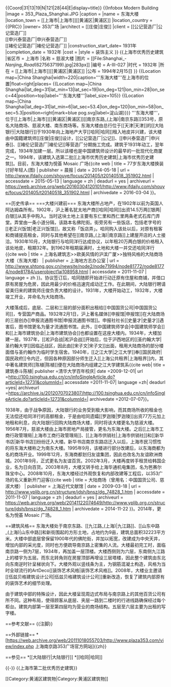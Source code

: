 {{Coord|31|13|19|N|121|28|44|E|display=title}}
{{Infobox Modern Building
|image             = 353_Plaza_Shanghai.JPG
|caption           = 
|name              = 东海大楼
|location_town     = [[上海市|上海市]][[黄浦区|黄浦区]]
|location_country  = {{PRC}}
|owner= 353广场
|architect         = [[庄俊|庄俊]]
|client            = [[公记营造厂|公记营造厂]]<br>[[申兴泰营造厂|申兴泰营造厂]]<br>[[褚伦记营造厂|褚伦记营造厂]]
|construction_start_date= 1931年
|completion_date   = 1932年
|cost              = 
|style             = 装饰主义
}}
{{上海市优秀历史建筑
|省区市 = 上海市
|名称 = 慈淑大楼
|图片 = [[File:Shanghai_-_Nanjing_Road_(6275637199).jpg|283px]]
|编号 = A-Ⅲ-027
|时代 = 1932年
|所在 = [[上海市|上海市]][[黄浦区|黄浦区]]
|公布 = 1994年2月15日
}}
{{Location map+|China Shanghai|width=220|caption='''东海大楼'''在上海市的位置|float=right|places=
{{Location map~|China Shanghai|lat_deg=31|lat_min=13|lat_sec=19|lon_deg=121|lon_min=28|lon_sec=44|position=top|label='''东海大楼'''|label_size=105}}
{{Location map~|China Shanghai|lat_deg=31|lat_min=6|lat_sec=53.4|lon_deg=120|lon_min=58|lon_sec=5.3|position=right|mark=blue pog.svg|label=淀山湖}}}}
'''东海大楼'''，位于[[上海市|上海市]][[黄浦区|黄浦区]][[南京东路_(上海)|南京东路]]353号，原名大陆商场、慈淑大楼、南东商场等。东海大楼由总行位于[[天津|天津]]的[[大陆银行|大陆银行]]于1930年向上海地产大亨[[哈同|哈同]]租入地皮并兴建，该大楼由中国籍建筑师[[庄俊|庄俊]]设计，[[公记营造厂|公记]]、[[申兴泰营造厂|申兴泰]]、[[褚伦记营造厂|褚伦记]]等营造厂分期施工完成。建筑于1931年动工，翌年完成，1934年加建一层。所以该楼也是中国建筑师设计的最早的一批现代化商厦之一。1994年，该建筑入选第二批[[上海市优秀历史建筑|上海市优秀历史建筑]]。目前，东海大楼为悅荟 Mosaic 广场<ref>{{cite web | title = 77岁东海大楼换装讨好年轻人(图) | publisher = 晨报 | date = 2014-05-18 | url = http://www.jfdaily.com/shouye/focus/201405/t20140518_351902.html | accessdate = 2015-05-13 | language = zh | deadurl = yes | archiveurl = https://web.archive.org/web/20160304120101/http://www.jfdaily.com/shouye/focus/201405/t20140518_351902.html | archivedate = 2016-03-04 }}</ref>。

==历史传承==
===大楼兴建前===
东海大楼所占地产，在1902年以前为英国人阿达姆森所有。1902年，沪上著名犹太地产商[[哈同|哈同]]出资14.5万两[[银两|白银]]从其手中购入。当时这块土地上主要有东仁里和西仁里两条老式石库门弄堂。弄堂由一条小道分隔，该路本名佛陀街。街旁另有一些饭店，包括老字号的[[老正兴饭馆|老正兴饭馆]]，故又称「饭店弄」。哈同购入该处以后，对原有租客和商铺提高租金，同时与其他希望在[[南京路_(上海)|南京路]]上建屋开店的人士接洽。1930年10月，大陆银行与哈同洋行达成协议，以年租20万两白银的价格租入该处地皮，租期32年。到1962年租期届满时，土地和大楼一并交还哈同洋行<ref name="dh1">{{cite web | title = 上海名建筑志>>欧美风情的沪滨广厦>>独特风格的大陆商场大楼（东海大楼） | publisher = 上海地方志办公室 | url = http://www.shtong.gov.cn/newsite/node2/node71994/node81772/node81774/node81784/userobject1ai108958.html | accessdate = 2011-11-07 | language = zh }}</ref>。协议签订后，哈同随即开始进行动迁原有住屋和商铺，并借口原有房屋为危房，因此用最少的价格迅速完成动迁工作。在此期间，大陆银行聘请留美归来的建筑师庄俊负责大楼的设计。1931年，大楼开始动工，1932年，大楼竣工开业，并命名为大陆商场。

大楼落成后，底层、二层和三层的部分面积出租给[[中国国货公司|中国国货公司]]，专营国产商品。1932年2月1日，沪上著名媒体[[申报馆|申报馆]]在大陆商场的三层创办[[申报流通图书馆|申报流通图书馆]]。申报社社长[[史量才|史量才]]遇害后，图书馆更名为量才流通图书馆。此外，[[中国建筑师学会|中国建筑师学会]]和[[上海市建筑协会|上海市建筑协会]]也都设置在这座大楼内。1934年，大楼加建一层。1937年，[[淞沪会战|淞沪会战]]开始后，位于沪西地区的[[圣约翰大学|圣约翰大学]]因临近战区，因此由[[宋子文|宋子文]]出面，租用大陆商场的部分楼面借与圣约翰作为临时学生宿舍。1940年，[[之江大学|之江大学]]奉[[国民政府|国民政府]]令内迁，但因各种原因部分师生迁入[[上海公共租界|上海租界]]内，其中著名建筑师[[陈植|陈植]]便在大陆商场内组建之江大学建筑系<ref name="dh2"/><ref>{{cite web| title =建筑泰斗陈植| publisher =清华大学百年校庆| date =2009-12-01| url =http://100.tsinghua.edu.cn/cn/infoSingleArticle.do?articleId=12731&columnId=| accessdate =2011-11-07| language =zh| deadurl =yes| archiveurl =https://archive.is/20120707023807/http://100.tsinghua.edu.cn/cn/infoSingleArticle.do?articleId=12731&columnId=| archivedate =2012-07-07}}</ref>。

1938年，由于战争原因，大陆银行的业务受到极大影响，而其商场所收的租金也无法偿还哈同洋行的高额租金，于是由哈同遗孀[[罗迦陵|罗迦陵]]出资77万元加上地租和利息，向大陆银行回购大陆商场大楼，同时将该大楼更名为慈淑大楼。1956年7月，慈淑大楼由上海市房地产局接管，更名为东海大楼。之后[[上海市工商行政管理局|上海市工商行政管理局]]、[[上海市供销社|上海市供销社]]和[[新华书店|新华书店]]纷纷迁入大楼。新华书店南京东路店迁入以后，上海市民习惯性的将东海大楼称之为南东大楼。1995年9月，该楼进行部分改建后，以东海商都为名的商场开业。1999年12月，东海商都划归友谊集团，因此也改名为友谊欧洲商城。2001年9月，正式更名为友谊百货。2002年3月，大楼再度转手租赁给韩国企业，名为日向百货。2003年8月，大楼又转手给上海华通机电集团，名为笆赛尔珠宝中心。2008年10月，东海大楼经过外观恢复和内部改建等工程后，以353广场的名义重新开门迎客<ref name="dh2">{{cite web | title = 大陆商场（曾用名：中国国货公司、慈淑大楼） | publisher = 上海近代文献馆 | date = 2009-03-18 | url = http://www.yplib.org.cn/structure/jdsh/bnsz/dg_74828_1.htm | accessdate = 2011-11-07 | language = zh | deadurl = yes | archiveurl = https://web.archive.org/web/20141122074649/http://www.yplib.org.cn/structure/jdsh/bnsz/dg_74828_1.htm | archivedate = 2014-11-22 }}</ref>。2014年，更名为悅荟 Mosaic 广场。

==建筑风格==
东海大楼处于南京东路、[[九江路_(上海)|九江路]]、[[山东中路_(上海)|山东中路]]和新街围起的方形土地，占地约为9亩，建筑总面积32223平方米。大楼中部底层曾保留1900年代的佛陀街，并加以拓宽，改建成为中央天井，增加内部的采光度，同时也方便疏导南京路上密集的人流。大楼最初完工时，面临南京路一侧为7层，1934年，再加盖一层顶楼。大楼西侧则为六层，东南侧九江路上的楼宇为五层。而东北转角则在房屋顶部再增设三层塔楼，因此整个建筑由东北向东南逆时针呈梯状向下。大楼外观以竖线条为主，为钢筋混凝土构造，风格为当时全球流行的ArtDeco[[装饰艺术风格|装饰艺术风格]]。2008年，大楼业主邀请[[伍兹贝格建筑设计公司|伍兹贝格建筑设计公司]]重新改造，恢复了建筑内部原有的装饰艺术的细节处理。

由于建筑中部的特殊设计，因此大楼呈现周边式布局与南京路上的其他百货公司有所不同。这种布局，使得顾客从底层、夹层一路到二楼时的行进线路确保经过每个柜台。建筑内部第一层至第四层均为营业的商场结构。五层至六层主要为出租的写字楼<ref name="dh1"/>。

==参考文献==
{{注脚}}

==外部链接==
*[https://web.archive.org/web/20111018055703/http://www.plaza353.com/view/index.php 上海南京路353广场官方网站]{{zh}}

==参见==
*[[大陆银行|大陆银行]]
*[[哈同|哈同]]

{{-}}
{{上海市第二批优秀历史建筑}}

[[Category:黄浦区建筑物|Category:黄浦区建筑物]]
